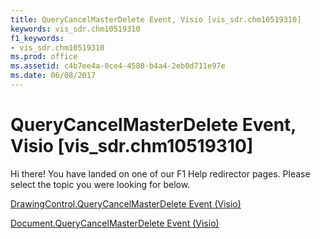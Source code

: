 ```yaml
---
title: QueryCancelMasterDelete Event, Visio [vis_sdr.chm10519310]
keywords: vis_sdr.chm10519310
f1_keywords:
- vis_sdr.chm10519310
ms.prod: office
ms.assetid: c4b7ee4a-8ce4-4580-b4a4-2eb0d711e97e
ms.date: 06/08/2017
---
```



# QueryCancelMasterDelete Event, Visio [vis_sdr.chm10519310]

Hi there! You have landed on one of our F1 Help redirector pages. Please select the topic you were looking for below.

[DrawingControl.QueryCancelMasterDelete Event (Visio)](http://msdn.microsoft.com/library/148dfdc8-6d30-37b8-5346-3210fc43bc69%28Office.15%29.aspx)

[Document.QueryCancelMasterDelete Event (Visio)](http://msdn.microsoft.com/library/b363d3d7-e3ca-2cd2-bd29-b224de7cadc8%28Office.15%29.aspx)



